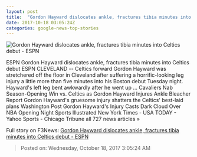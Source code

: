 ```yaml
---
layout: post
title:  "Gordon Hayward dislocates ankle, fractures tibia minutes into Celtics debut - ESPN"
date: 2017-10-18 03:05:24Z
categories: google-news-top-stories
---
```


![Gordon Hayward dislocates ankle, fractures tibia minutes into Celtics debut - ESPN](http://a4.espncdn.com/combiner/i?img=%2Fphoto%2F2017%2F1017%2Fr275441_1296x729_16%2D9.jpg)

ESPN Gordon Hayward dislocates ankle, fractures tibia minutes into Celtics debut ESPN CLEVELAND -- Celtics forward Gordon Hayward was stretchered off the floor in Cleveland after suffering a horrific-looking leg injury a little more than five minutes into his Boston debut Tuesday night. Hayward's left leg bent awkwardly after he went up ... Cavaliers Nab Season-Opening Win vs. Celtics as Gordon Hayward Injures Ankle Bleacher Report Gordon Hayward's gruesome injury shatters the Celtics' best-laid plans Washington Post Gordon Hayward's Injury Casts Dark Cloud Over NBA Opening Night Sports Illustrated New York Times - USA TODAY - Yahoo Sports - Chicago Tribune all 727 news articles »


Full story on F3News: [Gordon Hayward dislocates ankle, fractures tibia minutes into Celtics debut - ESPN](http://www.f3nws.com/n/r4MGHF)

> Posted on: Wednesday, October 18, 2017 3:05:24 AM
